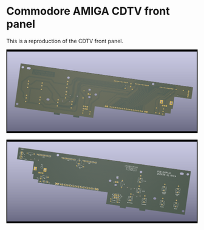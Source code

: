 # Commodore AMIGA CDTV front panel

This is a reproduction of the CDTV front panel.

![CDTV front panel](images/pcb_render.png?raw=True)

![CDTV front panel component side](images/pcb_render_front.png?raw=True)
